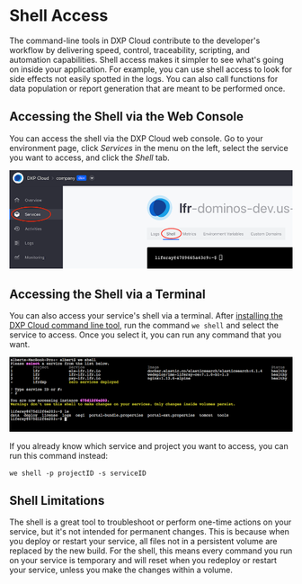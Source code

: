 # Shell Access

The command-line tools in DXP Cloud contribute to the developer's workflow by 
delivering speed, control, traceability, scripting, and automation capabilities. 
Shell access makes it simpler to see what's going on inside your application. 
For example, you can use shell access to look for side effects not easily 
spotted in the logs. You can also call functions for data population or report 
generation that are meant to be performed once. 

## Accessing the Shell via the Web Console

You can access the shell via the DXP Cloud web console. Go to your environment
page, click *Services* in the menu on the left, select the service you want to 
access, and click the *Shell* tab. 

![Figure 1: You can access the shell via DXP Cloud's web console.](../../images/shell-web-console.png)

## Accessing the Shell via a Terminal

You can also access your service's shell via a terminal. After 
[installing the DXP Cloud command line tool](https://help.liferay.com/hc/en-us/articles/360015214691-Command-line-Tool), 
run the command `we shell` and select the service to access. Once you select it, 
you can run any command that you want. 

![Figure 2: You can also access the shell via the command line.](../../images/shell-cli.png)

If you already know which service and project you want to access, you can run
this command instead: 

    we shell -p projectID -s serviceID

## Shell Limitations

The shell is a great tool to troubleshoot or perform one-time actions on your
service, but it's not intended for permanent changes. This is because when you 
deploy or restart your service, all files not in a persistent volume are 
replaced by the new build. For the shell, this means every command you run on 
your service is temporary and will reset when you redeploy or restart your 
service, unless you make the changes within a volume. 
